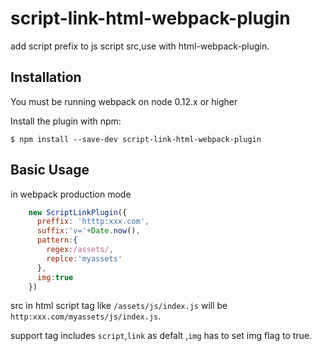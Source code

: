# script-link-html-webpack-plugin
add script prefix to js script src,use with html-webpack-plugin.


Installation
------------
You must be running webpack on node 0.12.x or higher

Install the plugin with npm:
```shell
$ npm install --save-dev script-link-html-webpack-plugin
```

Basic Usage
-----------
in webpack production mode

```javascript
    new ScriptLinkPlugin({
      preffix: 'htttp:xxx.com',
      suffix:'v='+Date.now(),
      pattern:{
        regex:/assets/,
        replce:'myassets'
      },
      img:true
    })
```

src in html script tag like `/assets/js/index.js` will be `http:xxx.com/myassets/js/index.js`.

support tag includes `script`,`link` as defalt ,`img` has to set img flag to true.
